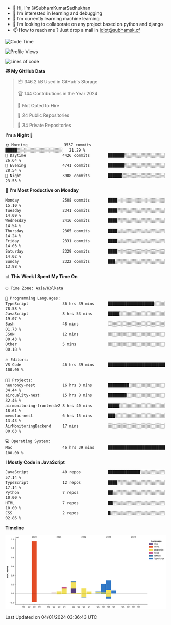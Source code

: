 - 👋 Hi, I’m @SubhamKumarSadhukhan
- 👀 I’m interested in learning and debugging
- 🌱 I’m currently learning machine learning
- 💞️ I’m looking to collaborate on any project based on python and django
- 📫 How to reach me ?
      Just drop a mail in idiot@subhamsk.cf

<!---
SubhamKumarSadhukhan/SubhamKumarSadhukhan is a ✨ special ✨ repository because its `README.md` (this file) appears on your GitHub profile.
You can click the Preview link to take a look at your changes.
--->


<!--START_SECTION:waka-->
![Code Time](http://img.shields.io/badge/Code%20Time-1%2C838%20hrs%2032%20mins-blue)

![Profile Views](http://img.shields.io/badge/Profile%20Views-0-blue)

![Lines of code](https://img.shields.io/badge/From%20Hello%20World%20I%27ve%20Written-2.4%20million%20lines%20of%20code-blue)

**🐱 My GitHub Data** 

> 📦 346.2 kB Used in GitHub's Storage 
 > 
> 🏆 144 Contributions in the Year 2024
 > 
> 🚫 Not Opted to Hire
 > 
> 📜 24 Public Repositories 
 > 
> 🔑 34 Private Repositories 
 > 
**I'm a Night 🦉** 

```text
🌞 Morning                3537 commits        █████░░░░░░░░░░░░░░░░░░░░   21.29 % 
🌆 Daytime                4426 commits        ███████░░░░░░░░░░░░░░░░░░   26.64 % 
🌃 Evening                4741 commits        ███████░░░░░░░░░░░░░░░░░░   28.54 % 
🌙 Night                  3908 commits        ██████░░░░░░░░░░░░░░░░░░░   23.53 % 
```
📅 **I'm Most Productive on Monday** 

```text
Monday                   2508 commits        ████░░░░░░░░░░░░░░░░░░░░░   15.10 % 
Tuesday                  2341 commits        ████░░░░░░░░░░░░░░░░░░░░░   14.09 % 
Wednesday                2416 commits        ████░░░░░░░░░░░░░░░░░░░░░   14.54 % 
Thursday                 2365 commits        ████░░░░░░░░░░░░░░░░░░░░░   14.24 % 
Friday                   2331 commits        ████░░░░░░░░░░░░░░░░░░░░░   14.03 % 
Saturday                 2329 commits        ████░░░░░░░░░░░░░░░░░░░░░   14.02 % 
Sunday                   2322 commits        ███░░░░░░░░░░░░░░░░░░░░░░   13.98 % 
```


📊 **This Week I Spent My Time On** 

```text
🕑︎ Time Zone: Asia/Kolkata

💬 Programming Languages: 
TypeScript               36 hrs 39 mins      ████████████████████░░░░░   78.58 % 
JavaScript               8 hrs 53 mins       █████░░░░░░░░░░░░░░░░░░░░   19.07 % 
Bash                     48 mins             ░░░░░░░░░░░░░░░░░░░░░░░░░   01.73 % 
JSON                     12 mins             ░░░░░░░░░░░░░░░░░░░░░░░░░   00.43 % 
Other                    5 mins              ░░░░░░░░░░░░░░░░░░░░░░░░░   00.18 % 

🔥 Editors: 
VS Code                  46 hrs 39 mins      █████████████████████████   100.00 % 

🐱‍💻 Projects: 
neuroncy-nest            16 hrs 3 mins       █████████░░░░░░░░░░░░░░░░   34.44 % 
airquality-nest          15 hrs 8 mins       ████████░░░░░░░░░░░░░░░░░   32.46 % 
airmonitoring-frontendv2 8 hrs 40 mins       █████░░░░░░░░░░░░░░░░░░░░   18.61 % 
memofac-nest             6 hrs 15 mins       ███░░░░░░░░░░░░░░░░░░░░░░   13.43 % 
AirMonitoringBackend     17 mins             ░░░░░░░░░░░░░░░░░░░░░░░░░   00.63 % 

💻 Operating System: 
Mac                      46 hrs 39 mins      █████████████████████████   100.00 % 
```

**I Mostly Code in JavaScript** 

```text
JavaScript               40 repos            ██████████████░░░░░░░░░░░   57.14 % 
TypeScript               12 repos            ████░░░░░░░░░░░░░░░░░░░░░   17.14 % 
Python                   7 repos             ██░░░░░░░░░░░░░░░░░░░░░░░   10.00 % 
HTML                     7 repos             ██░░░░░░░░░░░░░░░░░░░░░░░   10.00 % 
CSS                      2 repos             █░░░░░░░░░░░░░░░░░░░░░░░░   02.86 % 
```



**Timeline**

![Lines of Code chart](https://raw.githubusercontent.com/SubhamKumarSadhukhan/SubhamKumarSadhukhan/main/assets/bar_graph.png)


 Last Updated on 04/01/2024 03:36:43 UTC
<!--END_SECTION:waka-->
